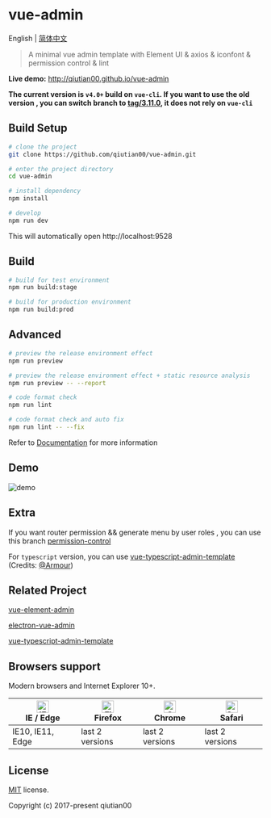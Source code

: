# vue-admin

English | [简体中文](./README-zh.md)

> A minimal vue admin template with Element UI & axios & iconfont & permission control & lint

**Live demo:** http://qiutian00.github.io/vue-admin


**The current version is `v4.0+` build on `vue-cli`. If you want to use the old version , you can switch branch to [tag/3.11.0](https://github.com/qiutian00/vue-admin/tree/tag/3.11.0), it does not rely on `vue-cli`**

## Build Setup


```bash
# clone the project
git clone https://github.com/qiutian00/vue-admin.git

# enter the project directory
cd vue-admin

# install dependency
npm install

# develop
npm run dev
```

This will automatically open http://localhost:9528

## Build

```bash
# build for test environment
npm run build:stage

# build for production environment
npm run build:prod
```

## Advanced

```bash
# preview the release environment effect
npm run preview

# preview the release environment effect + static resource analysis
npm run preview -- --report

# code format check
npm run lint

# code format check and auto fix
npm run lint -- --fix
```

Refer to [Documentation](https://qiutian00.github.io/vue-element-admin-site/guide/essentials/deploy.html) for more information

## Demo

![demo](https://github.com/qiutian00/qiutian00.github.io/blob/master/images/demo.gif)

## Extra

If you want router permission && generate menu by user roles , you can use this branch [permission-control](https://github.com/qiutian00/vue-admin/tree/permission-control)

For `typescript` version, you can use [vue-typescript-admin-template](https://github.com/Armour/vue-typescript-admin-template) (Credits: [@Armour](https://github.com/Armour))

## Related Project

[vue-element-admin](https://github.com/qiutian00/vue-element-admin)

[electron-vue-admin](https://github.com/qiutian00/electron-vue-admin)

[vue-typescript-admin-template](https://github.com/Armour/vue-typescript-admin-template)

## Browsers support

Modern browsers and Internet Explorer 10+.

| [<img src="https://raw.githubusercontent.com/alrra/browser-logos/master/src/edge/edge_48x48.png" alt="IE / Edge" width="24px" height="24px" />](http://godban.github.io/browsers-support-badges/)</br>IE / Edge | [<img src="https://raw.githubusercontent.com/alrra/browser-logos/master/src/firefox/firefox_48x48.png" alt="Firefox" width="24px" height="24px" />](http://godban.github.io/browsers-support-badges/)</br>Firefox | [<img src="https://raw.githubusercontent.com/alrra/browser-logos/master/src/chrome/chrome_48x48.png" alt="Chrome" width="24px" height="24px" />](http://godban.github.io/browsers-support-badges/)</br>Chrome | [<img src="https://raw.githubusercontent.com/alrra/browser-logos/master/src/safari/safari_48x48.png" alt="Safari" width="24px" height="24px" />](http://godban.github.io/browsers-support-badges/)</br>Safari |
| --------- | --------- | --------- | --------- |
| IE10, IE11, Edge| last 2 versions| last 2 versions| last 2 versions

## License

[MIT](https://github.com/qiutian00/vue-admin/blob/master/LICENSE) license.

Copyright (c) 2017-present qiutian00
